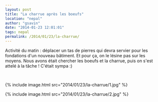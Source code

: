 ```yaml
---
layout: post
title: "La charrue après les boeufs"
location: "nepal"
author: "gsavin"
date: "2014-01-23 12:01:01"
tags: nepal
permalink: /2014/01/23/la-charrue/
---
```

Activité du matin : déplacer un tas de pierres qui devra servier pour les fondations d'un nouveau bâtiment. Et pour ça, on le lésine pas sur les moyens. Nous avons était chercher les boeufs et la charrue, puis on s'est attelé à la tâche ! C'était sympa :)

&nbsp;

{% include image.html src="2014/01/23/la-charrue/1.jpg" %}

{% include image.html src="2014/01/23/la-charrue/2.jpg" %}
